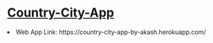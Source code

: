 # [Country-City-App](https://country-city-app-by-akash.herokuapp.com/)

<li>Web App Link: https://country-city-app-by-akash.herokuapp.com/ </li>
